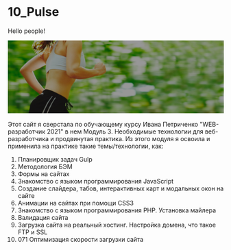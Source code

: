 # 10_Pulse

Hello people!

![Pulse](https://github.com/Sati-prog/10_Pulse/blob/main/src/img/bg/1_bg_run.jpg)

Этот сайт я сверстала по обучающему курсу Ивана Петриченко "WEB-разработчик 2021" в нем Модуль 3.
Необходимые технологии для веб-разработчика и продвинутая практика. Из этого модуля я освоила и применила на практике такие темы/технологии, как:

1) Планировщик задач Gulp
2) Методология БЭМ
3) Формы на сайтах
5) Знакомство с языком программирования JavaScript
6) Создание слайдера, табов, интерактивных карт и модальных окон на сайте
7) Анимации на сайтах при помощи CSS3
8) Знакомство с языком программирования PHP. Установка майлера
9) Валидация сайта
10) Загрузка сайта на реальный хостинг. Настройка домена, что такое FTP и SSL
11) 071 Оптимизация скорости загрузки сайта
